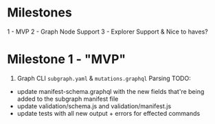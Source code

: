 # Milestones
1 - MVP
2 - Graph Node Support
3 - Explorer Support & Nice to haves?

# Milestone 1 - "MVP"
1. Graph CLI `subgraph.yaml` & `mutations.graphql` Parsing
TODO:
- update manifest-schema.graphql with the new fields that're being added to the subgraph manifest file
- update validation/schema.js and validation/manifest.js
- update tests with all new output + errors for effected commands
